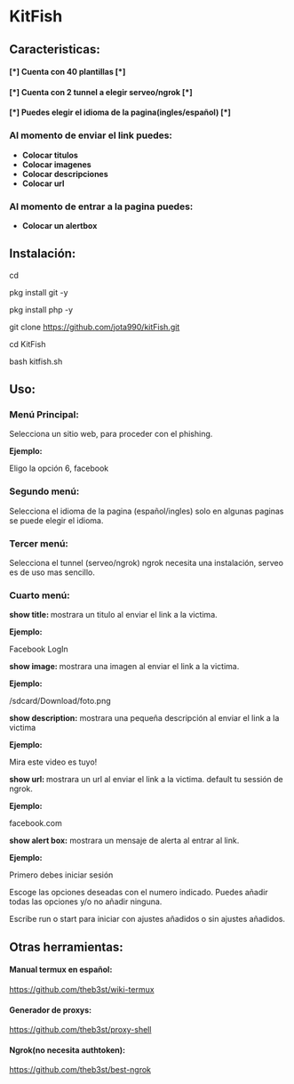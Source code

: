 # KitFish

<h2>Caracteristicas:</h2>


<h4>[*] Cuenta con 40 plantillas [*]</h4>
<h4>[*] Cuenta con 2 tunnel a elegir serveo/ngrok [*]</h4>
<h4>[*] Puedes elegir el idioma de la pagina(ingles/español) [*]</h4>
<h3>Al momento de enviar el link puedes:</h3>
<ul>
<li><strong>Colocar titulos</strong></li>
<li><strong>Colocar imagenes</strong></li>
<li><strong>Colocar descripciones</strong></li>
<li><strong>Colocar url</strong></li>
</ul>

<h3>Al momento de entrar a la pagina puedes:</h3>
<ul>
<li><strong>Colocar un alertbox</strong></li>
</ul>

<h2>Instalación:</h2>
<p>
cd

pkg install git -y

pkg install php -y

git clone https://github.com/jota990/kitFish.git

cd KitFish

bash kitfish.sh

</p>

<h2>Uso:</h2>
 <h3>Menú Principal:</h3>

 Selecciona un sitio web, para proceder con el phishing.

 <strong>Ejemplo:</strong>

 Eligo la opción 6, facebook

<h3>Segundo menú:</h3>

 Selecciona el idioma de la pagina (español/ingles) solo en algunas paginas se puede elegir el idioma.

 <h3>Tercer menú:</h3>

 Selecciona el tunnel (serveo/ngrok) ngrok necesita una instalación, serveo es de uso mas sencillo.

 <h3>Cuarto menú:</h3>

 <strong>show title: </strong>mostrara un titulo al enviar el link a la victima.

 <strong>Ejemplo:</strong>

 Facebook LogIn

 <strong>show image: </strong>mostrara una imagen al enviar el link a la victima.
 
 <strong>Ejemplo:</strong>
 
 /sdcard/Download/foto.png

<strong> show description:</strong> mostrara una pequeña descripción al enviar el link a la victima

 <strong>Ejemplo:</strong>
 
 Mira este video es tuyo!

 <strong>show url: </strong>mostrara un url al enviar el link a la victima. default tu sessión de ngrok.

 <strong>Ejemplo:</strong>

 facebook.com

<strong> show alert box:</strong> mostrara un mensaje de alerta al entrar
al link.

 <strong>Ejemplo:</strong>

 Primero debes iniciar sesión


 Escoge las opciones deseadas con el numero indicado. Puedes añadir todas las opciones y/o no añadir ninguna.

 Escribe run o start para iniciar con ajustes añadidos o sin ajustes añadidos.

 <h2>Otras herramientas:</h2>
  
 <h4>Manual termux en español:</h4>
  
 https://github.com/theb3st/wiki-termux
  
 
 <h4>Generador de proxys:</h4>
  
 https://github.com/theb3st/proxy-shell

 
 <h4>Ngrok(no necesita authtoken):</h4>
  
 https://github.com/theb3st/best-ngrok
